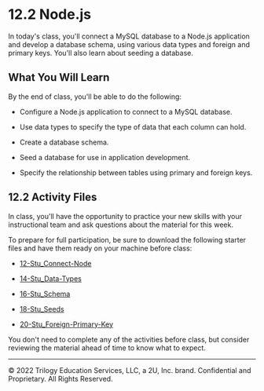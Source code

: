 # 12.2 Node.js
In today's class, you'll connect a MySQL database to a Node.js application and develop a database schema, using various data types and foreign and primary keys. You'll also learn about seeding a database.

## What You Will Learn
By the end of class, you'll be able to do the following:

* Configure a Node.js application to connect to a MySQL database.

* Use data types to specify the type of data that each column can hold.

* Create a database schema.

* Seed a database for use in application development.

* Specify the relationship between tables using primary and foreign keys.

## 12.2 Activity Files
In class, you'll have the opportunity to practice your new skills with your instructional team and ask questions about the material for this week.

To prepare for full participation, be sure to download the following starter files and have them ready on your machine before class:

* [12-Stu_Connect-Node](https://static.fullstack-bootcamp.com/lesson-files/12-SQL/12-Stu_Connect-Node.zip)

* [14-Stu_Data-Types](https://static.fullstack-bootcamp.com/lesson-files/12-SQL/14-Stu_Data-Types.zip)

* [16-Stu_Schema](https://static.fullstack-bootcamp.com/lesson-files/12-SQL/16-Stu_Schema.zip)

* [18-Stu_Seeds](https://static.fullstack-bootcamp.com/lesson-files/12-SQL/18-Stu_Seeds.zip)

* [20-Stu_Foreign-Primary-Key](https://static.fullstack-bootcamp.com/lesson-files/12-SQL/20-Stu_Foreign-Primary-Key.zip)

You don't need to complete any of the activities before class, but consider reviewing the material ahead of time to know what to expect.

---
© 2022 Trilogy Education Services, LLC, a 2U, Inc. brand. Confidential and Proprietary. All Rights Reserved.